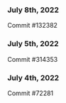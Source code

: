 ### July 8th, 2022

Commit #132382

### July 5th, 2022

Commit #314353


### July 4th, 2022

Commit #72281
